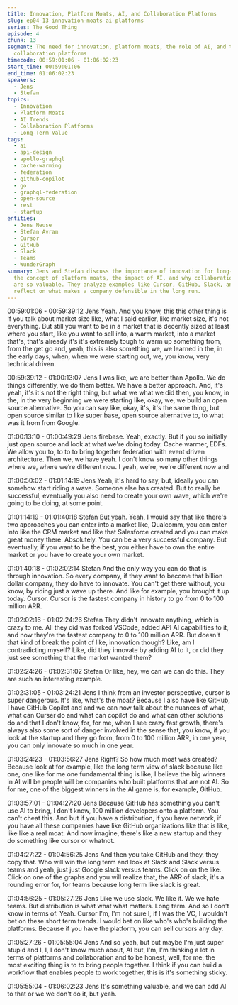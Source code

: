 ```yaml
---
title: Innovation, Platform Moats, AI, and Collaboration Platforms
slug: ep04-13-innovation-moats-ai-platforms
series: The Good Thing
episode: 4
chunk: 13
segment: The need for innovation, platform moats, the role of AI, and the value of
  collaboration platforms
timecode: 00:59:01:06 - 01:06:02:23
start_time: 00:59:01:06
end_time: 01:06:02:23
speakers:
  - Jens
  - Stefan
topics:
  - Innovation
  - Platform Moats
  - AI Trends
  - Collaboration Platforms
  - Long-Term Value
tags:
  - ai
  - api-design
  - apollo-graphql
  - cache-warming
  - federation
  - github-copilot
  - go
  - graphql-federation
  - open-source
  - rest
  - startup
entities:
  - Jens Neuse
  - Stefan Avram
  - Cursor
  - GitHub
  - Slack
  - Teams
  - WunderGraph
summary: Jens and Stefan discuss the importance of innovation for long-term success,
  the concept of platform moats, the impact of AI, and why collaboration platforms
  are so valuable. They analyze examples like Cursor, GitHub, Slack, and Teams, and
  reflect on what makes a company defensible in the long run.
---
```


00:59:01:06 - 00:59:39:12
Jens
Yeah. And you know, this this other thing is if you talk about market size like, what I said earlier,
like market size, it's not everything. But still you want to be in a market that is decently sized at
least where you start, like you want to sell into, a warm market, into a market that's, that's
already it's it's extremely tough to warm up something from, from the get go and, yeah, this is
also something we, we learned in the, in the early days, when, when we were starting out, we,
you know, very technical driven.

00:59:39:12 - 01:00:13:07
Jens
I was like, we are better than Apollo. We do things differently, we do them better. We have a
better approach. And, it's yeah, it's it's not the right thing, but what we what we did then, you
know, in the, in the very beginning we were starting like, okay, we, we build an open source
alternative. So you can say like, okay, it's, it's the same thing, but open source similar to like
super base, open source alternative to, to what was it from from Google.

01:00:13:10 - 01:00:49:29
Jens
firebase. Yeah, exactly. But if you so initially just open source and look at what we're doing
today. Cache warmer, EDFs. We allow you to, to to to bring together federation with event
driven architecture. Then we, we have yeah. I don't know so many other things where we,
where we’re different now. I yeah, we're, we're different now and

01:00:50:02 - 01:01:14:19
Jens
Yeah, it's hard to say, but, ideally you can somehow start riding a wave. Someone else has
created. But to really be successful, eventually you also need to create your own wave, which
we're going to be doing, at some point.

01:01:14:19 - 01:01:40:18
Stefan
But yeah. Yeah, I would say that like there's two approaches you can enter into a market like,
Qualcomm, you can enter into like the CRM market and like that Salesforce created and you
can make great money there. Absolutely. You can be a very successful company. But eventually,
if you want to be the best, you either have to own the entire market or you have to create your
own market.

01:01:40:18 - 01:02:02:14
Stefan
And the only way you can do that is through innovation. So every company, if they want to
become that billion dollar company, they do have to innovate. You can't get there without, you
know, by riding just a wave up there. And like for example, you brought it up today. Cursor.
Cursor is the fastest company in history to go from 0 to 100 million ARR.

01:02:02:16 - 01:02:24:26
Stefan
They didn't innovate anything, which is crazy to me. All they did was forked VSCode, added API
AI capabilities to it, and now they're the fastest company to 0 to 100 million ARR. But doesn't
that kind of break the point of like, innovation though? Like, am I contradicting myself? Like, did
they innovate by adding AI to it, or did they just see something that the market wanted them?

01:02:24:26 - 01:02:31:02
Stefan
Or like, hey, we can we can do this. They are such an interesting example.

01:02:31:05 - 01:03:24:21
Jens
I think from an investor perspective, cursor is super dangerous. It's like, what's the moat?
Because I also have like GitHub, I have GitHub Copilot and and we can now talk about the
nuances of what, what can Curser do and what can copilot do and what can other solutions do
and that I don't know, for, for me, when I see crazy fast growth, there's always also some sort of
danger involved in the sense that, you know, if you look at the startup and they go from, from 0
to 100 million ARR, in one year, you can only innovate so much in one year.

01:03:24:23 - 01:03:56:27
Jens
Right? So how much moat was created? Because look at for example, like the long term view of
slack because like one, one like for me one fundamental thing is like, I believe the big winners in
AI will be people will be companies who built platforms that are not AI. So for me, one of the
biggest winners in the AI game is, for example, GitHub.

01:03:57:01 - 01:04:27:20
Jens
Because GitHub has something you can't use AI to bring, I don't know, 100 million developers
onto a platform. You can't cheat this. And but if you have a distribution, if you have network, if
you have all these companies have like GitHub organizations like that is like, like like a real
moat. And now imagine, there's like a new startup and they do something like cursor or whatnot.

01:04:27:22 - 01:04:56:25
Jens
And then you take GitHub and they, they copy that. Who will win the long term and look at Slack
and Slack versus teams and yeah, just just Google slack versus teams. Click on on the like.
Click on one of the graphs and you will realize that, the ARR of slack, it's a rounding error for, for
teams because long term like slack is great.

01:04:56:25 - 01:05:27:26
Jens
Like we use slack. We like it. We we hate teams. But distribution is what what what matters.
Long term. And so I don't know in terms of. Yeah. Cursor I'm, I'm not sure I, if I was the VC, I
wouldn't bet on these short term trends. I would bet on like who's who's building the platforms.
Because if you have the platform, you can sell cursors any day.

01:05:27:26 - 01:05:55:04
Jens
And so yeah, but but maybe I'm just super stupid and I, I, I don't know much about, AI but, I'm,
I'm thinking a lot in terms of platforms and collaboration and to be honest, well, for me, the most
exciting thing is to to bring people together. I think if you can build a workflow that enables
people to work together, this is it's something sticky.

01:05:55:04 - 01:06:02:23
Jens
It's something valuable, and we can add AI to that or we we don't do it, but yeah.